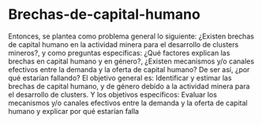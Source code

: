 # Brechas-de-capital-humano
Entonces, se plantea como problema general lo siguiente: ¿Existen brechas de capital humano en la actividad minera para el desarrollo de clusters mineros?, y como preguntas específicas: ¿Qué factores explican las brechas en capital humano y en género?, ¿Existen mecanismos y/o canales efectivos entre la demanda y la oferta de capital humano? De ser así, ¿por qué estarían fallando? El objetivo general es: Identificar y estimar las brechas de capital humano, y de género debido a la actividad minera para el desarrollo de clusters. Y los objetivos específicos: Evaluar los mecanismos y/o canales efectivos entre la demanda y la oferta de capital humano y explicar por qué estarían falla
